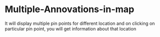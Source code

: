 # Multiple-Annovations-in-map
It will display multiple pin points for different location and on clicking on particular pin point, you will get information about that location
